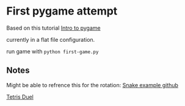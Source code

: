 # First pygame attempt

Based on this tutorial [Intro to pygame](https://pythonprogramming.net/pygame-python-3-part-1-intro/)

currently in a flat file configuration.

run game with `python first-game.py`

## Notes

Might be able to refrence this for the rotation: [Snake example github](https://github.com/MichaelRol/Snake/blob/c3eee6240a1fbee7b421dc119fd20c96a4f58447/snake.py)

[Tetris Duel](https://github.com/Tetris-Duel-Team/Tetris-Duel)